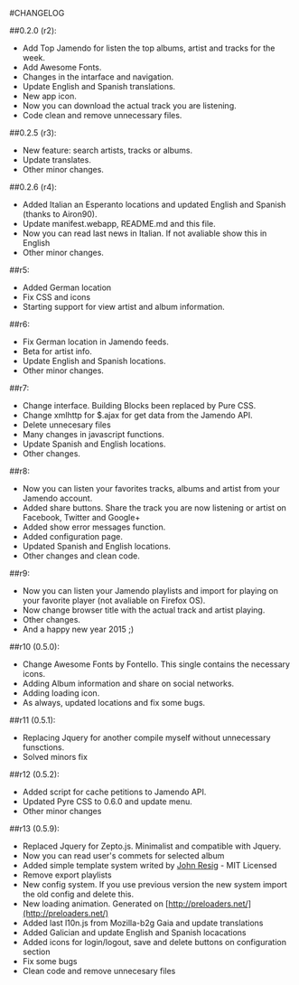 #CHANGELOG

##0.2.0 (r2):

* Add Top Jamendo for listen the top albums, artist and tracks for the week.
* Add Awesome Fonts.
* Changes in the intarface and navigation.
* Update English and Spanish translations.
* New app icon.
* Now you can download the actual track you are listening.
* Code clean and remove unnecessary files.

##0.2.5 (r3):

* New feature: search artists, tracks or albums.
* Update translates.
* Other minor changes.

##0.2.6 (r4):

* Added Italian an Esperanto locations and updated English and Spanish (thanks to Airon90).
* Update manifest.webapp, README.md and this file.
* Now you can read last news in Italian. If not avaliable show this in English
* Other minor changes.

##r5:
* Added German location
* Fix CSS and icons
* Starting support for view artist and album information.

##r6:
* Fix German location in Jamendo feeds.
* Beta for artist info.
* Update English and Spanish locations.
* Other minor changes.

##r7:
* Change interface. Building Blocks been replaced by Pure CSS.
* Change xmlhttp for $.ajax for get data from the Jamendo API.
* Delete unnecesary files
* Many changes in javascript functions.
* Update Spanish and English locations.
* Other changes.

##r8:
* Now you can listen your favorites tracks, albums and artist from your Jamendo account.
* Added share buttons. Share the track you are now listening or artist on Facebook, Twitter and Google+
* Added show error messages function.
* Added configuration page.
* Updated Spanish and English locations.
* Other changes and clean code.

##r9:
* Now you can listen your Jamendo playlists and import for playing on your favorite player (not avaliable on Firefox OS).
* Now change browser title with the actual track and artist playing.
* Other changes.
* And a happy new year 2015 ;)

##r10 (0.5.0):
* Change Awesome Fonts by Fontello. This single contains the necessary icons.
* Adding Album information and share on social networks.
* Adding loading icon.
* As always, updated locations and fix some bugs.

##r11 (0.5.1):
* Replacing Jquery for another compile myself without unnecessary funsctions.
* Solved minors fix

##r12 (0.5.2):
* Added script for cache petitions to Jamendo API.
* Updated Pyre CSS to 0.6.0 and update menu.
* Other minor changes

##r13 (0.5.9):
* Replaced Jquery for Zepto.js. Minimalist and compatible with Jquery.
* Now you can read user's commets for selected album
* Added simple template system writed by [John Resig](http://ejohn.org/) - MIT Licensed
* Remove export playlists
* New config system. If you use previous version the new system import the old config and delete this.
* New loading animation. Generated on [http://preloaders.net/](http://preloaders.net/)
* Added last l10n.js from Mozilla-b2g Gaia and update translations
* Added Galician and update English and Spanish locacations
* Added icons for login/logout, save and delete buttons on configuration section
* Fix some bugs
* Clean code and remove unnecesary files

